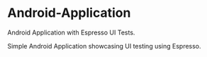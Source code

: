 # Android-Application
Android Application with Espresso UI Tests.

Simple Android Application showcasing UI testing using Espresso. 
